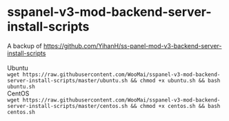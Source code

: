 ﻿# sspanel-v3-mod-backend-server-install-scripts
A backup of https://github.com/YihanH/ss-panel-mod-v3-backend-server-install-scripts<br>
<br>
Ubuntu<br>
```wget https://raw.githubusercontent.com/WooMai/sspanel-v3-mod-backend-server-install-scripts/master/ubuntu.sh && chmod +x ubuntu.sh && bash ubuntu.sh```<br>
CentOS<br>
```wget https://raw.githubusercontent.com/WooMai/sspanel-v3-mod-backend-server-install-scripts/master/centos.sh && chmod +x centos.sh && bash centos.sh```<br>
